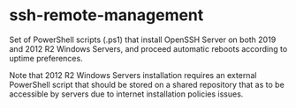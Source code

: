 # ssh-remote-management
Set of PowerShell scripts (.ps1) that install OpenSSH Server on both 2019 and 2012 R2 Windows Servers, and proceed automatic reboots according to uptime preferences.

Note that 2012 R2 Windows Servers installation requires an external PowerShell script that should be stored on a shared repository that as to be accessible by servers due to internet installation policies issues.

